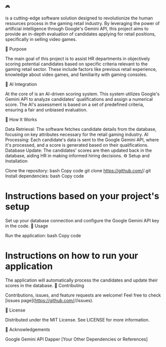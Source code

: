 :video_game: <Project Name>

<Project Name> is a cutting-edge software solution designed to revolutionize the human resources process in the gaming retail industry. By leveraging the power of artificial intelligence through Google's Gemini API, this project aims to provide an in-depth evaluation of candidates applying for retail positions, specifically in selling video games.

:dart: Purpose

The main goal of this project is to assist HR departments in objectively scoring potential candidates based on specific criteria relevant to the gaming retail sector. These include factors like previous retail experience, knowledge about video games, and familiarity with gaming consoles.

:robot: AI Integration

At the core of <Project Name> is an AI-driven scoring system. This system utilizes Google's Gemini API to analyze candidates' qualifications and assign a numerical score. The AI's assessment is based on a set of predefined criteria, ensuring a fair and unbiased evaluation.

:wrench: How It Works

Data Retrieval: The software fetches candidate details from the database, focusing on key attributes necessary for the retail gaming industry.
AI Processing: Each candidate's data is sent to the Google Gemini API, where it's processed, and a score is generated based on their qualifications.
Database Update: The candidates' scores are then updated back in the database, aiding HR in making informed hiring decisions.
:gear: Setup and Installation

Clone the repository:
bash
Copy code
git clone https://github.com/<Your GitHub Username>/<Repository Name>.git
Install dependencies:
bash
Copy code
# Instructions based on your project's setup
Set up your database connection and configure the Google Gemini API key in the code.
:book: Usage

Run the application:
bash
Copy code
# Instructions on how to run your application
The application will automatically process the candidates and update their scores in the database.
:busts_in_silhouette: Contributing

Contributions, issues, and feature requests are welcome! Feel free to check [issues page](https://github.com/<Your GitHub Username>/<Repository Name>/issues).

:memo: License

Distributed under the MIT License. See LICENSE for more information.

:handshake: Acknowledgements

Google Gemini API
Dapper
[Your Other Dependencies or References]
